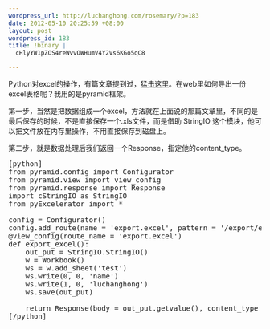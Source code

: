 ```yaml
--- 
wordpress_url: http://luchanghong.com/rosemary/?p=183
date: 2012-05-10 20:25:59 +08:00
layout: post
wordpress_id: 183
title: !binary |
  cHlyYW1pZOS4reWvvOWHumV4Y2Vs6KGo5qC8

---
```

Python对excel的操作，有篇文章提到过，<a title="python对EXCEL表格操作—pyExcelerator" href="http://luchanghong.com/rosemary/?p=130">猛击这里</a>。在web里如何导出一份excel表格呢？我用的是pyramid框架。

第一步，当然是把数据组成一个excel，方法就在上面说的那篇文章里，不同的是最后保存的时候，不是直接保存一个.xls文件，而是借助 StringIO 这个模块，他可以把文件放在内存里操作，不用直接保存到磁盘上。

第二步，就是数据处理后我们返回一个Response，指定他的content_type。
<pre>[python]
from pyramid.config import Configurator
from pyramid.view import view_config
from pyramid.response import Response
import cStringIO as StringIO
from pyExcelerator import *

config = Configurator()
config.add_route(name = 'export.excel', pattern = '/export/excel')
@view_config(route_name = 'export.excel')
def export_excel():
    out_put = StringIO.StringIO()
    w = Workbook()
    ws = w.add_sheet('test')
    ws.write(0, 0, 'name')
    ws.write(1, 0, 'luchanghong')
    ws.save(out_put)

    return Response(body = out_put.getvalue(), content_type = 'application/x-xls;', content_disposition = 'attachment; filename = test.xls;')
[/python]</pre>
